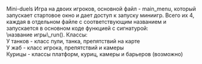 Mini-duels
Игра на двоих игроков, основной файл - main_menu, который запускает стартовое окно и
дает доступ к запуску миниигр. Всего их 4, каждая в отдельном файле с соответствующим 
названием и запускается в основном коде функцией с сигнатурой:\
\\название игры\\_run().
Классы:\
У танков - класс пули, танка, препятствий на карте\
У жаб - класс игрока, препятствий и камеры\
Курицы - классы платформ, куриц, камеры и барьеров (возможно)

